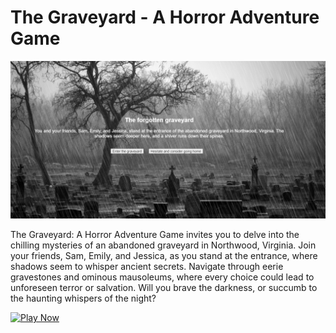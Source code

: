 # The Graveyard - A Horror Adventure Game


![Cover Image](image/cover.png)

The Graveyard: A Horror Adventure Game invites you to delve into the chilling mysteries of an abandoned graveyard in Northwood, Virginia. Join your friends, Sam, Emily, and Jessica, as you stand at the entrance, where shadows seem to whisper ancient secrets. Navigate through eerie gravestones and ominous mausoleums, where every choice could lead to unforeseen terror or salvation. Will you brave the darkness, or succumb to the haunting whispers of the night?

[![Play Now](https://img.shields.io/badge/Play%20Now-Click%20to%20Play-red)](https://najamoe.github.io/HorrorAdventure/)


